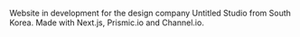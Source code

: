 Website in development for the design company Untitled Studio from South Korea. Made with Next.js, Prismic.io and Channel.io.